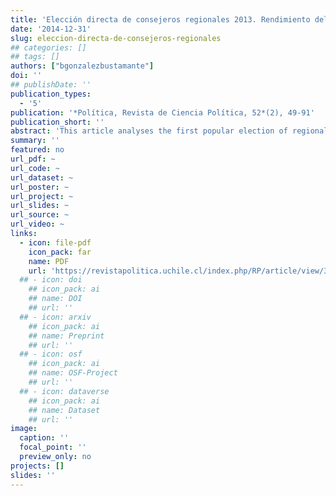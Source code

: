 ```yaml
---
title: 'Elección directa de consejeros regionales 2013. Rendimiento del capital político, familiar y económico en una nueva arena electoral en Chile'
date: '2014-12-31'
slug: eleccion-directa-de-consejeros-regionales
## categories: []
## tags: []
authors: ["bgonzalezbustamante"]
doi: ''
## publishDate: ''
publication_types:
  - '5'
publication: '*Política, Revista de Ciencia Política, 52*(2), 49-91'
publication_short: ''
abstract: 'This article analyses the first popular election of regional councillors in Chile, a post which, before 2013, was chosen by local government representatives. The database used contains electoral and biographical information for each candidate (N = 1,382), which is compared to similar data for candidates in all Chilean elections between 1989-2013 (N = 50,462). This paper analyses electoral results and the factors that determine the election as a regional council member, using the concept of species of capital used in political sociology. It presents a descriptive analysis and maximum likelihood logit model. It finds that political and economic capitals are relevant factors for electoral success.'
summary: ''
featured: no
url_pdf: ~
url_code: ~
url_dataset: ~
url_poster: ~
url_project: ~
url_slides: ~
url_source: ~
url_video: ~
links:
  - icon: file-pdf
    icon_pack: far
    name: PDF
    url: 'https://revistapolitica.uchile.cl/index.php/RP/article/view/36137'
  ## - icon: doi
    ## icon_pack: ai
    ## name: DOI
    ## url: ''
  ## - icon: arxiv
    ## icon_pack: ai
    ## name: Preprint
    ## url: ''
  ## - icon: osf
    ## icon_pack: ai
    ## name: OSF-Project
    ## url: ''
  ## - icon: dataverse
    ## icon_pack: ai
    ## name: Dataset
    ## url: ''
image:
  caption: ''
  focal_point: ''
  preview_only: no
projects: []
slides: ''
---
```

